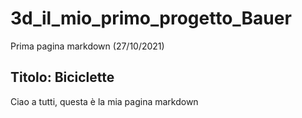 # 3d_il_mio_primo_progetto_Bauer
Prima pagina markdown (27/10/2021)
## Titolo: Biciclette
Ciao a tutti, questa è la mia pagina markdown
